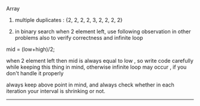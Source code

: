 Array

1) multiple duplicates   :   {2, 2, 2, 2, 3, 2, 2, 2, 2}

2) in binary search when 2 element left, use following observation in other problems also to verify correctness and infinite loop

mid = (low+high)/2;

when 2 element left then mid is always equal to low , so write code carefully while keeping this thing in mind, otherwise
infinite loop may occur , if you don't handle it properly

always keep above point in mind, and always check whether in each iteration your interval is shrinking or not.



----------------------------------------------------------------------------------------------------------------

